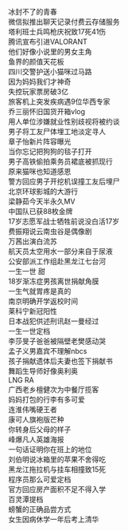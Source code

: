 冰封不了的青春  
微信拟推出聊天记录付费云存储服务  
塔利班士兵鸣枪庆祝致17死41伤  
腾讯宣布引进VALORANT  
他们好像小说里的男女主角  
鱼界的颜值天花板  
四川交警护送小猫咪过马路  
因为妈妈我们才神奇  
失控玩家票房破3亿  
旅客机上突发疾病遇9位华西专家  
乔三丽怀旧国货开箱vlog  
用人单位涉嫌就业性别歧视将被约谈  
男子将工友尸体埋工地淡定寻人  
章子怡新片阵容曝光  
当你忘记把狗狗的毯子打开  
男子高铁偷拍乘务员裙底被抓现行  
原来猫咪也知道感恩  
警方回应男子开挖机误撞工友后埋尸  
北京环球影城的大游行  
梁静茹今天半永久MV  
中国队已获88枚金牌  
17岁志愿军战士牺牲前说没白活17岁  
费振翔说云南虫谷是偶像剧  
万茜出演白流苏  
航天员太空用水一部分来自于尿液  
公安部派工作组赴黑龙江七台河  
一生一世 甜  
18岁渐冻症男孩离世捐献角膜  
一生气就胃疼是真的  
南京明确开学返校时间  
莱科宁新冠阳性  
日本战犯供述刑讯赵一曼经过  
一生一世定档  
李莎旻子爸爸被隔壁老樊感动哭  
孟子义男嘉宾不理解nbcs  
孩子捐献遗体后夫妻也签下捐献书  
舞蹈生导师好像奥利奥  
LNG RA  
广西老乡檀健次为中餐厅揽客  
妈妈打包的行李有多可爱  
连淮伟嘴硬王者  
康可人旗袍版芒种  
你转身后父母的样子  
峰爆凡人英雄海报  
一句话证明你在班上的地位  
刘伯明说冰箱里的苹果不舍得吃  
黑龙江拖拉机与挂车相撞致15死  
程序员那么可爱定档  
官方回应房产面积不足不得入学  
百灵潭提档  
螃蟹的正确品尝方式  
女生因病休学一年后考上清华  
